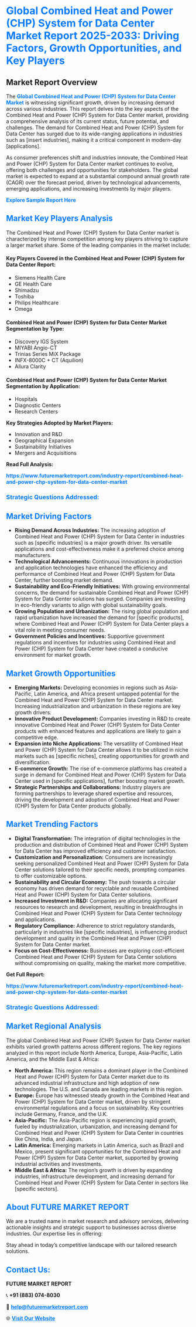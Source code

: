 <h1 style="color: #007BFF;">Global Combined Heat and Power (CHP) System for Data Center Market Report 2025-2033: Driving Factors, Growth Opportunities, and Key Players</h1>

<section id="overview">
<h2>Market Report Overview</h2>
<p>The <a href="https://www.futuremarketreport.com/industry-report/combined-heat-and-power-chp-system-for-data-center-market" style="color: #007BFF; text-decoration: none;"><strong>Global Combined Heat and Power (CHP) System for Data Center Market</strong></a> is witnessing significant growth, driven by increasing demand across various industries. This report delves into the key aspects of the Combined Heat and Power (CHP) System for Data Center market, providing a comprehensive analysis of its current status, future potential, and challenges. The demand for Combined Heat and Power (CHP) System for Data Center has surged due to its wide-ranging applications in industries such as [insert industries], making it a critical component in modern-day [applications].</p>
<p>As consumer preferences shift and industries innovate, the Combined Heat and Power (CHP) System for Data Center market continues to evolve, offering both challenges and opportunities for stakeholders. The global market is expected to expand at a substantial compound annual growth rate (CAGR) over the forecast period, driven by technological advancements, emerging applications, and increasing investments by major players.</p>
</section>

<section id="overview">
<p><a href="https://www.futuremarketreport.com/request-sample/reportId=34239" style="color: #007BFF; text-decoration: none;"><strong>Explore Sample Report Here</strong></a></p>
</section>

<section id="key-players">
<h2 style="color: #007BFF;">Market Key Players Analysis</h2>
<p>The Combined Heat and Power (CHP) System for Data Center market is characterized by intense competition among key players striving to capture a larger market share. Some of the leading companies in the market include:</p>
<h4>Key Players Covered in the Combined Heat and Power (CHP) System for Data Center Report:</h4>
<ul><li>Siemens Health Care</li><li>GE Health Care</li><li>Shimadzu</li><li>Toshiba</li><li>Philips Healthcare</li><li>Omega</li></ul>
<h4>Combined Heat and Power (CHP) System for Data Center Market Segmentation by Type:</h4>
<ul><li>Discovery IGS System</li><li>MIYABI Angio-CT</li><li>Trinias Series MiX Package</li><li>INFX-8000C + CT (Aquilion)</li><li>Allura Clarity</li></ul>

<h4>Combined Heat and Power (CHP) System for Data Center Market Segmentation by Application:</h4>
<ul><li>Hospitals</li><li>Diagnostic Centers</li><li>Research Centers</li></ul>
<p><strong>Key Strategies Adopted by Market Players:</strong></p>
<ul>
<li>Innovation and R&D</li>
<li>Geographical Expansion</li>
<li>Sustainability Initiatives</li>
<li>Mergers and Acquisitions</li>
</ul>
</section>

<section>
<p><strong>Read Full Analysis: </strong></p><a href="https://www.futuremarketreport.com/industry-report/combined-heat-and-power-chp-system-for-data-center-market" style="color: #007BFF; text-decoration: none;"><strong>https://www.futuremarketreport.com/industry-report/combined-heat-and-power-chp-system-for-data-center-market</strong></a>
<h3 style="color: #007BFF;">Strategic Questions Addressed:</h3>
</section>

<section id="driving-factors">
<h2 style="color: #007BFF;">Market Driving Factors</h2>
<ul>
<li><strong>Rising Demand Across Industries:</strong> The increasing adoption of Combined Heat and Power (CHP) System for Data Center in industries such as [specific industries] is a major growth driver. Its versatile applications and cost-effectiveness make it a preferred choice among manufacturers.</li>
<li><strong>Technological Advancements:</strong> Continuous innovations in production and application technologies have enhanced the efficiency and performance of Combined Heat and Power (CHP) System for Data Center, further boosting market demand.</li>
<li><strong>Sustainability and Eco-Friendly Initiatives:</strong> With growing environmental concerns, the demand for sustainable Combined Heat and Power (CHP) System for Data Center solutions has surged. Companies are investing in eco-friendly variants to align with global sustainability goals.</li>
<li><strong>Growing Population and Urbanization:</strong> The rising global population and rapid urbanization have increased the demand for [specific products], where Combined Heat and Power (CHP) System for Data Center plays a vital role in meeting consumer needs.</li>
<li><strong>Government Policies and Incentives:</strong> Supportive government regulations and incentives for industries using Combined Heat and Power (CHP) System for Data Center have created a conducive environment for market growth.</li>
</ul>
</section>

<section id="growth-opportunities">
<h2 style="color: #007BFF;">Market Growth Opportunities</h2>
<ul>
<li><strong>Emerging Markets:</strong> Developing economies in regions such as Asia-Pacific, Latin America, and Africa present untapped potential for the Combined Heat and Power (CHP) System for Data Center market. Increasing industrialization and urbanization in these regions are key growth drivers.</li>
<li><strong>Innovative Product Development:</strong> Companies investing in R&D to create innovative Combined Heat and Power (CHP) System for Data Center products with enhanced features and applications are likely to gain a competitive edge.</li>
<li><strong>Expansion into Niche Applications:</strong> The versatility of Combined Heat and Power (CHP) System for Data Center allows it to be utilized in niche markets such as [specific niches], creating opportunities for growth and diversification.</li>
<li><strong>E-commerce Growth:</strong> The rise of e-commerce platforms has created a surge in demand for Combined Heat and Power (CHP) System for Data Center used in [specific applications], further boosting market growth.</li>
<li><strong>Strategic Partnerships and Collaborations:</strong> Industry players are forming partnerships to leverage shared expertise and resources, driving the development and adoption of Combined Heat and Power (CHP) System for Data Center products globally.</li>
</ul>
</section>

<section id="trending-factors">
<h2 style="color: #007BFF;">Market Trending Factors</h2>
<ul>
<li><strong>Digital Transformation:</strong> The integration of digital technologies in the production and distribution of Combined Heat and Power (CHP) System for Data Center has improved efficiency and customer satisfaction.</li>
<li><strong>Customization and Personalization:</strong> Consumers are increasingly seeking personalized Combined Heat and Power (CHP) System for Data Center solutions tailored to their specific needs, prompting companies to offer customizable options.</li>
<li><strong>Sustainability and Circular Economy:</strong> The push towards a circular economy has driven demand for recyclable and reusable Combined Heat and Power (CHP) System for Data Center solutions.</li>
<li><strong>Increased Investment in R&D:</strong> Companies are allocating significant resources to research and development, resulting in breakthroughs in Combined Heat and Power (CHP) System for Data Center technology and applications.</li>
<li><strong>Regulatory Compliance:</strong> Adherence to strict regulatory standards, particularly in industries like [specific industries], is influencing product development and quality in the Combined Heat and Power (CHP) System for Data Center market.</li>
<li><strong>Focus on Cost-Effectiveness:</strong> Businesses are exploring cost-efficient Combined Heat and Power (CHP) System for Data Center solutions without compromising on quality, making the market more competitive.</li>
</ul>
</section>

<section>
<p><strong>Get Full Report: </strong></p><a href="https://www.futuremarketreport.com/industry-report/combined-heat-and-power-chp-system-for-data-center-market" style="color: #007BFF; text-decoration: none;"><strong>https://www.futuremarketreport.com/industry-report/combined-heat-and-power-chp-system-for-data-center-market</strong></a>
<h3 style="color: #007BFF;">Strategic Questions Addressed:</h3>
</section>


<section id="regional-analysis">
<h2 style="color: #007BFF;">Market Regional Analysis</h2>
<p>The global Combined Heat and Power (CHP) System for Data Center market exhibits varied growth patterns across different regions. The key regions analyzed in this report include North America, Europe, Asia-Pacific, Latin America, and the Middle East & Africa:</p>
<ul>
<li><strong>North America:</strong> This region remains a dominant player in the Combined Heat and Power (CHP) System for Data Center market due to its advanced industrial infrastructure and high adoption of new technologies. The U.S. and Canada are leading markets in this region.</li>
<li><strong>Europe:</strong> Europe has witnessed steady growth in the Combined Heat and Power (CHP) System for Data Center market, driven by stringent environmental regulations and a focus on sustainability. Key countries include Germany, France, and the U.K.</li>
<li><strong>Asia-Pacific:</strong> The Asia-Pacific region is experiencing rapid growth, fueled by industrialization, urbanization, and increasing demand for Combined Heat and Power (CHP) System for Data Center in countries like China, India, and Japan.</li>
<li><strong>Latin America:</strong> Emerging markets in Latin America, such as Brazil and Mexico, present significant opportunities for the Combined Heat and Power (CHP) System for Data Center market, supported by growing industrial activities and investments.</li>
<li><strong>Middle East & Africa:</strong> The region’s growth is driven by expanding industries, infrastructure development, and increasing demand for Combined Heat and Power (CHP) System for Data Center in sectors like [specific sectors].</li>
</ul>
</section>

<footer>
<h2 style="color: #007BFF;">About FUTURE MARKET REPORT</h2>
<p>We are a trusted name in market research and advisory services, delivering actionable insights and strategic support to businesses across diverse industries. Our expertise lies in offering:</p>

<p>Stay ahead in today’s competitive landscape with our tailored research solutions.</p>

<h2 style="color: #007BFF;">Contact Us:</h2>
<p><strong>FUTURE MARKET REPORT</strong></p>
<p>📞 <strong>+91 (883) 074-8030</strong></p>
<p>📧 <strong><a href="mailto:help@futuremarketreport.com" style="color: #007BFF;">help@futuremarketreport.com</a></strong></p>
<p>🌐 <strong><a href="https://www.futuremarketreport.com/" style="color: #007BFF;">Visit Our Website</a></strong></p>
</footer>